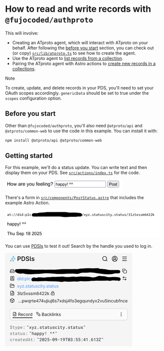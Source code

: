 # How to read and write records with `@fujocoded/authproto`

This will involve:

- Creating an ATproto agent, which will interact with ATproto on your behalf. After following the [before you start](#before-you-start) section, you can check out (or copy) [`src/lib/atproto.ts`](./src/lib/atproto.ts) to see how to create the agent.
- Use the ATproto agent to [list records from a collection](./src/components/Status.astro).
- Pairing the ATproto agent with Astro actions to [create new records in a collections](./src/actions/index.ts).

> [!NOTE]
> To create, update, and delete records in your PDS, you'll need to set your OAuth scopes accordingly. `genericData` should be set to true under the `scopes` configuration option.

## Before you start

Other than `@fujocoded/authproto`, you'll also need `@atproto/api` and `@atproto/common-web` to use the code in this example. You can install it with:

```bash
npm install @atproto/api @atproto/common-web
```

## Getting started

For this example, we'll do a status update. You can write text and then display them on your PDS. See [`src/actions/index.ts`](./src/actions/index.ts) for the code.

![A simple form with a textbox that says 'happy! ^^'](./assets/form.png)

There's a form in [`src/components/PostStatus.astro`](./src/components/PostStatus.astro) that includes the example Astro Action.

![A screenshot of the resulting statuses show up on the Astro demo website](./assets/display_result.png)

You can use [PDSls](https://pdsls.dev/) to test it out! Search by the handle you used to log in.

![A screenshot of the PDSls service where a record for 'xyz.statuscity.status' has been made](./assets/result.png)